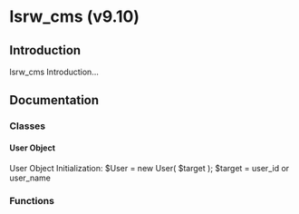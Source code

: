 # lsrw_cms (v9.10)
## Introduction
lsrw_cms Introduction...

## Documentation
### Classes
#### User Object
User Object Initialization:
$User = new User( $target );
        $target = user_id or user_name
### Functions
